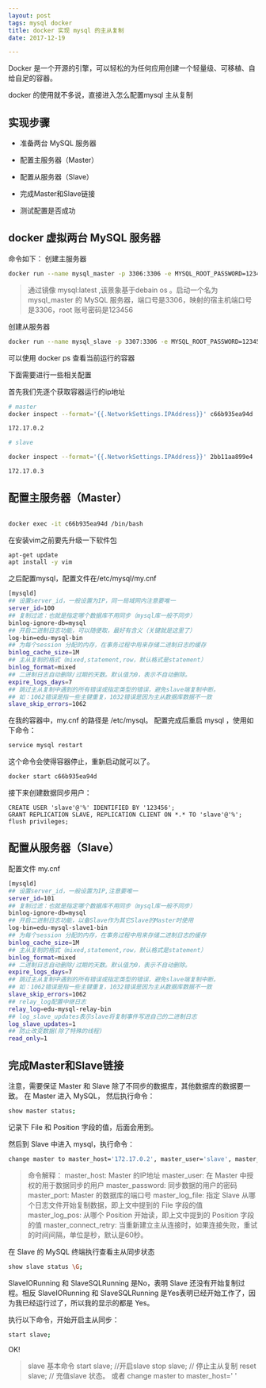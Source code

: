 ```yaml
---
layout: post
tags: mysql docker
title: docker 实现 mysql 的主从复制
date: 2017-12-19

---
```



Docker 是一个开源的引擎，可以轻松的为任何应用创建一个轻量级、可移植、自给自足的容器。

docker 的使用就不多说，直接进入怎么配置mysql 主从复制
<!-- more -->
## 实现步骤

- 准备两台 MySQL 服务器

- 配置主服务器（Master）

- 配置从服务器（Slave）

- 完成Master和Slave链接

- 测试配置是否成功

## docker 虚拟两台 MySQL 服务器

命令如下：
创建主服务器

```bash
docker run --name mysql_master -p 3306:3306 -e MYSQL_ROOT_PASSWORD=123456 -d mysql:latest

```

> 通过镜像 mysql:latest ,该景象基于debain os 。启动一个名为 mysql_master 的 MySQL 服务器，端口号是3306，映射的宿主机端口号是3306，root 账号密码是123456

创建从服务器

```bash
docker run --name mysql_slave -p 3307:3306 -e MYSQL_ROOT_PASSWORD=123456 -d mysql:latest
```

可以使用 docker ps 查看当前运行的容器

下面需要进行一些相关配置

首先我们先逐个获取容器运行的ip地址

```bash
# master
docker inspect --format='{{.NetworkSettings.IPAddress}}' c66b935ea94d

172.17.0.2

# slave

docker inspect --format='{{.NetworkSettings.IPAddress}}' 2bb11aa899e4

172.17.0.3

```

## 配置主服务器（Master）
```bash

docker exec -it c66b935ea94d /bin/bash

```
在安装vim之前要先升级一下软件包

```bash
apt-get update
apt install -y vim

```

之后配置mysql，配置文件在/etc/mysql/my.cnf

```bash
[mysqld]
## 设置server_id，一般设置为IP，同一局域网内注意要唯一
server_id=100
## 复制过滤：也就是指定哪个数据库不用同步（mysql库一般不同步）
binlog-ignore-db=mysql
## 开启二进制日志功能，可以随便取，最好有含义（关键就是这里了）
log-bin=edu-mysql-bin
## 为每个session 分配的内存，在事务过程中用来存储二进制日志的缓存
binlog_cache_size=1M
## 主从复制的格式（mixed,statement,row，默认格式是statement）
binlog_format=mixed
## 二进制日志自动删除/过期的天数。默认值为0，表示不自动删除。
expire_logs_days=7
## 跳过主从复制中遇到的所有错误或指定类型的错误，避免slave端复制中断。
## 如：1062错误是指一些主键重复，1032错误是因为主从数据库数据不一致
slave_skip_errors=1062

```
在我的容器中，my.cnf 的路径是 /etc/mysql。
配置完成后重启 mysql ，使用如下命令：


```bash
service mysql restart

```

这个命令会使得容器停止，重新启动就可以了。

```bash
docker start c66b935ea94d
```


接下来创建数据同步用户：

```basn
CREATE USER 'slave'@'%' IDENTIFIED BY '123456';
GRANT REPLICATION SLAVE, REPLICATION CLIENT ON *.* TO 'slave'@'%';
flush privileges;
```

## 配置从服务器（Slave）

配置文件 my.cnf

```bash
[mysqld]
## 设置server_id，一般设置为IP,注意要唯一
server_id=101
## 复制过滤：也就是指定哪个数据库不用同步（mysql库一般不同步）
binlog-ignore-db=mysql
## 开启二进制日志功能，以备Slave作为其它Slave的Master时使用
log-bin=edu-mysql-slave1-bin
## 为每个session 分配的内存，在事务过程中用来存储二进制日志的缓存
binlog_cache_size=1M
## 主从复制的格式（mixed,statement,row，默认格式是statement）
binlog_format=mixed
## 二进制日志自动删除/过期的天数。默认值为0，表示不自动删除。
expire_logs_days=7
## 跳过主从复制中遇到的所有错误或指定类型的错误，避免slave端复制中断。
## 如：1062错误是指一些主键重复，1032错误是因为主从数据库数据不一致
slave_skip_errors=1062
## relay_log配置中继日志
relay_log=edu-mysql-relay-bin
## log_slave_updates表示slave将复制事件写进自己的二进制日志
log_slave_updates=1
## 防止改变数据(除了特殊的线程)
read_only=1
```


## 完成Master和Slave链接

注意，需要保证 Master 和 Slave 除了不同步的数据库，其他数据库的数据要一致。
在 Master 进入 MySQL， 然后执行命令：

```bash
show master status;
```

记录下 File 和 Position 字段的值，后面会用到。

然后到 Slave 中进入 mysql，执行命令：
```bash
change master to master_host='172.17.0.2', master_user='slave', master_password='123456', master_port=3306, master_log_file='edu-mysql-bin.000001', master_log_pos=929, master_connect_retry=30;
```


> 命令解释：
master_host: Master 的IP地址
master_user: 在 Master 中授权的用于数据同步的用户
master_password: 同步数据的用户的密码
master_port: Master 的数据库的端口号
master_log_file: 指定 Slave 从哪个日志文件开始复制数据，即上文中提到的 File 字段的值
master_log_pos: 从哪个 Position 开始读，即上文中提到的 Position 字段的值
master_connect_retry: 当重新建立主从连接时，如果连接失败，重试的时间间隔，单位是秒，默认是60秒。



在 Slave 的 MySQL 终端执行查看主从同步状态

```bash
show slave status \G;

```

SlaveIORunning 和 SlaveSQLRunning 是No，表明 Slave 还没有开始复制过程。相反 SlaveIORunning 和 SlaveSQLRunning 是Yes表明已经开始工作了，因为我已经运行过了，所以我的显示的都是 Yes。

执行以下命令，开始开启主从同步：
```bash
start slave;
```

OK!

> slave 基本命令
start slave; //开启slave
stop slave;  // 停止主从复制
reset slave; // 充值slave 状态。
或者 change master to master_host=' '

